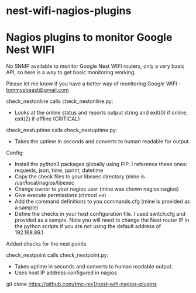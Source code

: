 # nest-wifi-nagios-plugins
# Nagios plugins to monitor Google Nest WIFI

No SNMP available to monitor Google Nest WIFI routers, only a very basic API, so here is a way to get basic monitoring working.

Please let me know if you have a better way of monitoring Google WIFI - tommysbeast@gmail.com

check_nestonline calls check_nestonline.py:
- Looks at the online status and reports output string and exit(0) if online, exit(2) if offline (CRITICAL)

check_nestuptime calls check_nestuptime.py:
- Takes the uptime in seconds and converts to human readable for output.


Config:

- Install the python3 packages globally using PIP. I reference these ones: requests, json, time, pprint, datetime
- Copy the check files to your libexec directory (mine is /usr/local/nagios/libexec
- Change owner to your nagios user (mine was chown nagios:nagios)
- Give execute permissions (chmod +x)
- Add the command definitions to you commands.cfg (mine is provided as a sample)
- Define the checks in your host configuration file. I used switch.cfg and provided as a sample.
Note you will need to change the Nest router IP in the python scripts if you are not using the default address of 192.168.86.1

Added checks for the nest points

check_nestpoint calls check_nestpoint.py:
- Takes uptime in seconds and converts to human readable output.
- Uses host IP address configured in nagios

git clone https://github.com/tmc-nix1/nest-wifi-nagios-plugins
